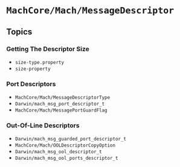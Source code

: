 # ``MachCore/Mach/MessageDescriptor``

## Topics

### Getting The Descriptor Size

- ``size-type.property``
- ``size-property``

### Port Descriptors

- ``MachCore/Mach/MessageDescriptorType``
- ``Darwin/mach_msg_port_descriptor_t``
- ``MachCore/Mach/MessagePortGuardFlag``

### Out-Of-Line Descriptors

- ``Darwin/mach_msg_guarded_port_descriptor_t``
- ``MachCore/Mach/OOLDescriptorCopyOption``
- ``Darwin/mach_msg_ool_descriptor_t``
- ``Darwin/mach_msg_ool_ports_descriptor_t``